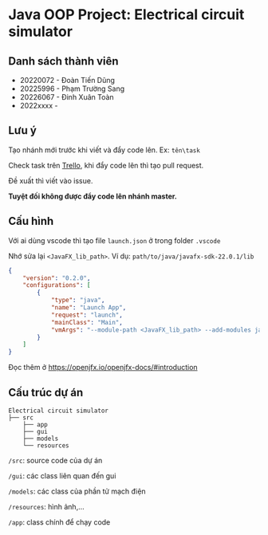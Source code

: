 # Java OOP Project: Electrical circuit simulator

## Danh sách thành viên

- 20220072 - Đoàn Tiến Dũng
- 20225996 - Phạm Trường Sang
- 20226067 - Đinh Xuân Toàn
- 2022xxxx -

## Lưu ý

Tạo nhánh mới trước khi viết và đẩy code lên. Ex: `tên\task`

Check task trên [Trello](https://trello.com/b/PDJhYNcV/oop-project), khi đẩy code lên thì tạo pull request.

Đề xuất thì viết vào issue.

**Tuyệt đối không được đẩy code lên nhánh master.**

## Cấu hình

Với ai dùng vscode thì tạo file `launch.json` ở trong folder `.vscode`

Nhớ sửa lại `<JavaFX_lib_path>`. Ví dụ: `path/to/java/javafx-sdk-22.0.1/lib`

```launch.json
{
    "version": "0.2.0",
    "configurations": [
        {
            "type": "java",
            "name": "Launch App",
            "request": "launch",
            "mainClass": "Main",
            "vmArgs": "--module-path <JavaFX_lib_path> --add-modules javafx.controls,javafx.fxml",
        }
    ]
}
```

Đọc thêm ở https://openjfx.io/openjfx-docs/#introduction

## Cấu trúc dự án

```
Electrical circuit simulator
├── src
    ├── app
    ├── gui
    ├── models
    └── resources

```

`/src`: source code của dự án

`/gui`: các class liên quan đến gui

`/models`: các class của phần tử mạch điện

`/resources`: hình ảnh,...

`/app`: class chính để chạy code
